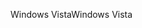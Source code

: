 <span data-ttu-id="4a704-101">Windows Vista</span><span class="sxs-lookup"><span data-stu-id="4a704-101">Windows Vista</span></span>